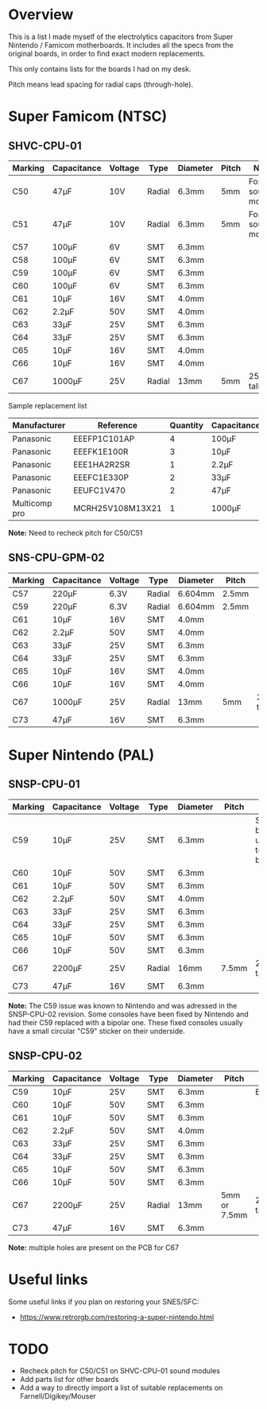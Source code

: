 
# Overview

This is a list I made myself of the electrolytics capacitors from Super Nintendo / Famicom motherboards.
It includes all the specs from the original boards, in order to find exact modern replacements.

This only contains lists for the boards I had on my desk.


Pitch means lead spacing for radial caps (through-hole).

# Super Famicom (NTSC)

## SHVC-CPU-01

| Marking | Capacitance | Voltage | Type   | Diameter | Pitch | Note             |
|---------|-------------|---------|--------|----------|-------|------------------|
| C50     | 47µF        | 10V     | Radial | 6.3mm    | 5mm   | For sound module |
| C51     | 47µF        | 10V     | Radial | 6.3mm    | 5mm   | For sound module |
| C57     | 100µF       | 6V      | SMT    | 6.3mm    |       |                  |
| C58     | 100µF       | 6V      | SMT    | 6.3mm    |       |                  |
| C59     | 100µF       | 6V      | SMT    | 6.3mm    |       |                  |
| C60     | 100µF       | 6V      | SMT    | 6.3mm    |       |                  |
| C61     | 10µF        | 16V     | SMT    | 4.0mm    |       |                  |
| C62     | 2.2µF       | 50V     | SMT    | 4.0mm    |       |                  |
| C63     | 33µF        | 25V     | SMT    | 6.3mm    |       |                  |
| C64     | 33µF        | 25V     | SMT    | 6.3mm    |       |                  |
| C65     | 10µF        | 16V     | SMT    | 4.0mm    |       |                  |
| C66     | 10µF        | 16V     | SMT    | 4.0mm    |       |                  |
| C67     | 1000µF      | 25V     | Radial | 13mm     | 5mm   | 25mm tall        |


Sample replacement list

| Manufacturer  | Reference        | Quantity | Capacitance | Voltage | Type    | Diameter | Pitch |
|---------------|------------------|----------|-------------|---------|---------|----------|-------|
| Panasonic     | EEEFP1C101AP     | 4        | 100µF       | 6V      | SMT     | 6.3mm    |       |
| Panasonic     | EEEFK1E100R      | 3        | 10µF        | 16V     | SMT     | 4.0mm    |       |
| Panasonic     | EEE1HA2R2SR      | 1        | 2.2µF       | 50V     | SMT     | 4.0mm    |       |
| Panasonic     | EEEFC1E330P      | 2        | 33µF        | 25V     | SMT     | 6.3mm    |       |
| Panasonic     | EEUFC1V470       | 2        | 47µF        | 10V     | Radial  | 6.3mm    | 2.5mm |
| Multicomp pro | MCRH25V108M13X21 | 1        | 1000µF      | 25V     | Radial  | 13mm     | 5mm   |

**Note:** Need to recheck pitch for C50/C51


## SNS-CPU-GPM-02

| Marking | Capacitance | Voltage | Type   | Diameter | Pitch | Note      |
|---------|-------------|---------|--------|----------|-------|-----------|
| C57     | 220µF       | 6.3V    | Radial | 6.604mm  | 2.5mm |           |
| C59     | 220µF       | 6.3V    | Radial | 6.604mm  | 2.5mm |           |
| C61     | 10µF        | 16V     | SMT    | 4.0mm    |       |           |
| C62     | 2.2µF       | 50V     | SMT    | 4.0mm    |       |           |
| C63     | 33µF        | 25V     | SMT    | 6.3mm    |       |           |
| C64     | 33µF        | 25V     | SMT    | 6.3mm    |       |           |
| C65     | 10µF        | 16V     | SMT    | 4.0mm    |       |           |
| C66     | 10µF        | 16V     | SMT    | 4.0mm    |       |           |
| C67     | 1000µF      | 25V     | Radial | 13mm     | 5mm   | 25mm tall |
| C73     | 47µF        | 16V     | SMT    | 6.3mm    |       |           |


# Super Nintendo (PAL)

## SNSP-CPU-01

| Marking | Capacitance | Voltage | Type   | Diameter | Pitch | Note                         |
|---------|-------------|---------|--------|----------|-------|------------------------------|
| C59     | 10µF        | 25V     | SMT    | 6.3mm    |       | Should be updated to bipolar |
| C60     | 10µF        | 50V     | SMT    | 6.3mm    |       |                              |
| C61     | 10µF        | 50V     | SMT    | 6.3mm    |       |                              |
| C62     | 2.2µF       | 50V     | SMT    | 4.0mm    |       |                              |
| C63     | 33µF        | 25V     | SMT    | 6.3mm    |       |                              |
| C64     | 33µF        | 25V     | SMT    | 6.3mm    |       |                              |
| C65     | 10µF        | 50V     | SMT    | 6.3mm    |       |                              |
| C66     | 10µF        | 50V     | SMT    | 6.3mm    |       |                              |
| C67     | 2200µF      | 25V     | Radial | 16mm     | 7.5mm | 25mm tall                    |
| C73     | 47µF        | 16V     | SMT    | 6.3mm    |       |                              |

**Note:**
The C59 issue was known to Nintendo and was adressed in the SNSP-CPU-02 revision.
Some consoles have been fixed by Nintendo and had their C59 replaced with a bipolar one.
These fixed consoles usually have a small circular "C59" sticker on their underside.


## SNSP-CPU-02

| Marking | Capacitance | Voltage | Type   | Diameter | Pitch        | Note                         |
|---------|-------------|---------|--------|----------|--------------|------------------------------|
| C59     | 10µF        | 25V     | SMT    | 6.3mm    |              | Bipolar                      |
| C60     | 10µF        | 50V     | SMT    | 6.3mm    |              |                              |
| C61     | 10µF        | 50V     | SMT    | 6.3mm    |              |                              |
| C62     | 2.2µF       | 50V     | SMT    | 4.0mm    |              |                              |
| C63     | 33µF        | 25V     | SMT    | 6.3mm    |              |                              |
| C64     | 33µF        | 25V     | SMT    | 6.3mm    |              |                              |
| C65     | 10µF        | 50V     | SMT    | 6.3mm    |              |                              |
| C66     | 10µF        | 50V     | SMT    | 6.3mm    |              |                              |
| C67     | 2200µF      | 25V     | Radial | 13mm     | 5mm or 7.5mm | 25mm tall                    |
| C73     | 47µF        | 16V     | SMT    | 6.3mm    |              |                              |

**Note:** multiple holes are present on the PCB for C67



# Useful links

Some useful links if you plan on restoring your SNES/SFC:
- https://www.retrorgb.com/restoring-a-super-nintendo.html



# TODO

- Recheck pitch for C50/C51 on SHVC-CPU-01 sound modules
- Add parts list for other boards
- Add a way to directly import a list of suitable replacements on Farnell/Digikey/Mouser
